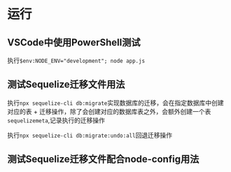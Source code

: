 # 运行

## VSCode中使用PowerShell测试

执行`$env:NODE_ENV="development"; node app.js`

## 测试Sequelize迁移文件用法

执行`npx sequelize-cli db:migrate`实现数据库的迁移，会在指定数据库中创建对应的表
    + 迁移操作，除了会创建对应的数据库表之外，会额外创建一个表`sequelizemeta`,记录执行的迁移操作

执行`npx sequelize-cli db:migrate:undo:all`回退迁移操作

## 测试Sequelize迁移文件配合node-config用法
